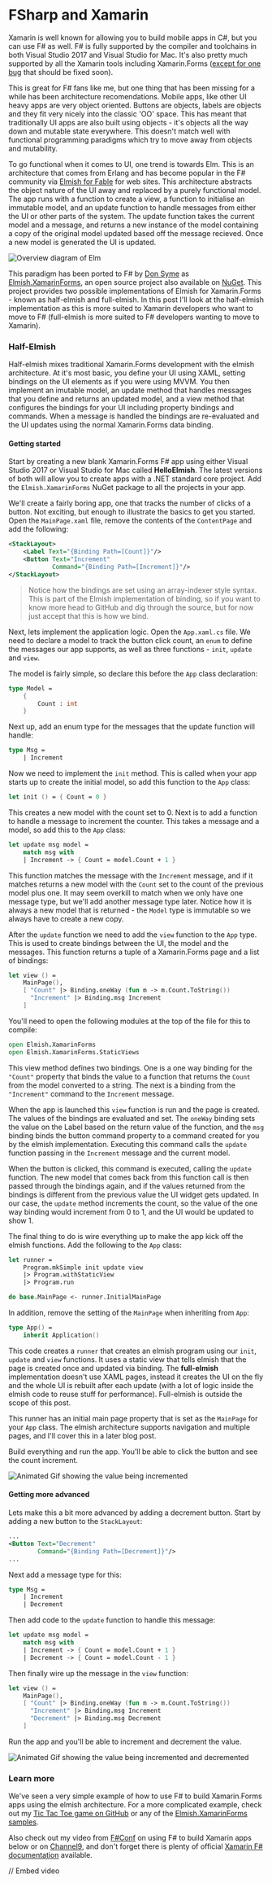 # FSharp and Xamarin

Xamarin is well known for allowing you to build mobile apps in C#, but you can use F# as well. F# is fully supported by the compiler and toolchains in both Visual Studio 2017 and Visual Studio for Mac. It's also pretty much supported by all the Xamarin tools including Xamarin.Forms ([except for one bug](https://github.com/xamarin/Xamarin.Forms/issues/2425) that should be fixed soon).

This is great for F# fans like me, but one thing that has been missing for a while has been architecture recomendations. Mobile apps, like other UI heavy apps are very object oriented. Buttons are objects, labels are objects and they fit very nicely into the classic 'OO' space. This has meant that traditionally UI apps are also built using objects - it's objects all the way down and mutable state everywhere. This doesn't match well with functional programming paradigms which try to move away from objects and mutability.

To go functional when it comes to UI, one trend is towards Elm. This is an architecture that comes from Erlang and has become popular in the F# community via [Elmish for Fable](https://github.com/elmish/elmish) for web sites. This architecture abstracts the object nature of the UI away and replaced by a purely functional model. The app runs with a function to create a view, a function to initialise an immutable model, and an update function to handle messages from either the UI or other parts of the system. The update function takes the current model and a message, and returns a new instance of the model containing a copy of the original model updated based off the message recieved. Once a new model is generated the UI is updated.

![Overview diagram of Elm]()

This paradigm has been ported to F# by [Don Syme](https://twitter.com/dsyme) as [Elmish.XamarinForms](https://github.com/fsprojects/Elmish.XamarinForms), an open source project also available on [NuGet](https://www.nuget.org/packages/Elmish.XamarinForms). This project provides two possible implementations of Elmish for Xamarin.Forms - known as half-elmish and full-elmish. In this post I'll look at the half-elmish implementation as this is more suited to Xamarin developers who want to move to F# (full-elmish is more suited to F# developers wanting to move to Xamarin).

### Half-Elmish

Half-elmish mixes traditional Xamarin.Forms development with the elmish architecture. At it's most basic, you define your UI using XAML, setting bindings on the UI elements as if you were using MVVM. You then implement an imutable model, an update method that handles messages that you define and returns an updated model, and a view method that configures the bindings for your UI including property bindings and commands. When a message is handled the bindings are re-evaluated and the UI updates using the normal Xamarin.Forms data binding.

#### Getting started

Start by creating a new blank Xamarin.Forms F# app using either Visual Studio 2017 or Visual Studio for Mac called **HelloElmish**. The latest versions of both will allow you to create apps with a .NET standard core project. Add the `Elmish.XamarinForms` NuGet package to all the projects in your app.

We'll create a fairly boring app, one that tracks the number of clicks of a button. Not exciting, but enough to illustrate the basics to get you started. Open the `MainPage.xaml` file, remove the contents of the `ContentPage` and add the following:

```xml
<StackLayout>
    <Label Text="{Binding Path=[Count]}"/>
    <Button Text="Increment"
            Command="{Binding Path=[Increment]}"/>
</StackLayout>
```

> Notice how the bindings are set using an array-indexer style syntax. This is part of the Elmish implementation of binding, so if you want to know more head to GitHub and dig through the source, but for now just accept that this is how we bind.

Next, lets implement the application logic. Open the `App.xaml.cs` file. We need to declare a model to track the button click count, an `enum` to define the messages our app supports, as well as three functions - `init`, `update` and `view`.

The model is fairly simple, so declare this before the `App` class declaration:

```fsharp
type Model =
    {
        Count : int
    }
```

Next up, add an enum type for the messages that the update function will handle:

```fsharp
type Msg =
    | Increment
```

Now we need to implement the `init` method. This is called when your app starts up to create the initial model, so add this function to the `App` class:

```fsharp
let init () = { Count = 0 }
```

This creates a new model with the count set to 0. Next is to add a function to handle a message to increment the counter. This takes a message and a model, so add this to the `App` class:

```fsharp
let update msg model =
    match msg with
    | Increment -> { Count = model.Count + 1 }
```

This function matches the message with the `Increment` message, and if it matches returns a new model with the `Count` set to the count of the previous model plus one. It may seem overkill to match when we only have one message type, but we'll add another message type later. Notice how it is always a new model that is returned - the `Model` type is immutable so we always have to create a new copy.

After the `update` function we need to add the `view` function to the `App` type. This is used to create bindings between the UI, the model and the messages. This function returns a tuple of a Xamarin.Forms page and a list of bindings:

```fsharp
let view () =
    MainPage(),
    [ "Count" |> Binding.oneWay (fun m -> m.Count.ToString())
      "Increment" |> Binding.msg Increment
    ]
```

You'll need to open the following modules at the top of the file for this to compile:

```fsharp
open Elmish.XamarinForms
open Elmish.XamarinForms.StaticViews
```

This view method defines two bindings. One is a one way binding for the `"Count"` property that binds the value to a function that returns the `Count` from the model converted to a string. The next is a binding from the `"Increment"` command to the `Increment` message.

When the app is launched this `view` function is run and the page is created. The values of the bindings are evaluated and set. The `oneWay` binding sets the value on the Label based on the return value of the function, and the `msg` binding binds the button command property to a command created for you by the elmish implementation. Executing this command calls the `update` function passing in the `Increment` message and the current model.

When the button is clicked, this command is executed, calling the `update` function. The new model that comes back from this function call is then passed through the bindings again, and if the values returned from the bindings is different from the previous value the UI widget gets updated. In our case, the `update` method increments the count, so the value of the one way binding would increment from 0 to 1, and the UI would be updated to show 1.

The final thing to do is wire everything up to make the app kick off the elmish functions. Add the following to the `App` class:

```fsharp
let runner = 
    Program.mkSimple init update view
    |> Program.withStaticView
    |> Program.run

do base.MainPage <- runner.InitialMainPage
```

In addition, remove the setting of the `MainPage` when inheriting from `App`:

```fsharp
type App() =
    inherit Application()
```

This code creates a `runner` that creates an elmish program using our `init`, `update` and `view` functions. It uses a static view that tells elmish that the page is created once and updated via binding. The __full-elmish__ implementation doesn't use XAML pages, instead it creates the UI on the fly and the whole UI is rebuilt after each update (with a lot of logic inside the elmish code to reuse stuff for performance). Full-elmish is outside the scope of this post.

This runner has an initial main page property that is set as the `MainPage` for your `App` class. The elmish architecture supports navigation and multiple pages, and I'll cover this in a later blog post.

Build everything and run the app. You'll be able to click the button and see the count increment.

![Animated Gif showing the value being incremented]()

#### Getting more advanced

Lets make this a bit more advanced by adding a decrement button. Start by adding a new button to the `StackLayout`:

```xml
...
<Button Text="Decrement"
        Command="{Binding Path=[Decrement]}"/>
...
```

Next add a message type for this:

```fsharp
type Msg =
    | Increment
    | Decrement
```

Then add code to the `update` function to handle this message:

```fsharp
let update msg model =
    match msg with
    | Increment -> { Count = model.Count + 1 }
    | Decrement -> { Count = model.Count - 1 }
```

Then finally wire up the message in the `view` function:

```fsharp
let view () =
    MainPage(),
    [ "Count" |> Binding.oneWay (fun m -> m.Count.ToString())
      "Increment" |> Binding.msg Increment
      "Decrement" |> Binding.msg Decrement
    ]
```

Run the app and you'll be able to increment and decrement the value.

![Animated Gif showing the value being incremented and decremented]()

### Learn more

We've seen a very simple example of how to use F# to build Xamarin.Forms apps using the elmish architecture. For a more complicated example, check out my [Tic Tac Toe game on GitHub](https://github.com/jimbobbennett/TicTacToe) or any of the [Elmish.XamarinForms samples](https://github.com/fsprojects/Elmish.XamarinForms/tree/master/Samples).

Also check out my video from [F#Conf](http://fsharpconf.com) on using F# to build Xamarin apps below or on [Channel9](https://channel9.msdn.com/Events/FSharp-Events/fsharpConf-2018/05/?WT.mc_id=fsharpconf-channel9-jabenn), and don't forget there is plenty of official [Xamarin F# documentation](https://aka.ms/learnfs) available.

// Embed video